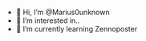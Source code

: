 - 👋 Hi, I’m @Marius0unknown
- 👀 I’m interested in..
- 🌱 I’m currently learning Zennoposter

<!---
Marius0unknown is a ✨ special ✨ repository because its `README.md` (this file) appears on your GitHub profile.
You can click the Preview link to take a look at your changes.
--->
